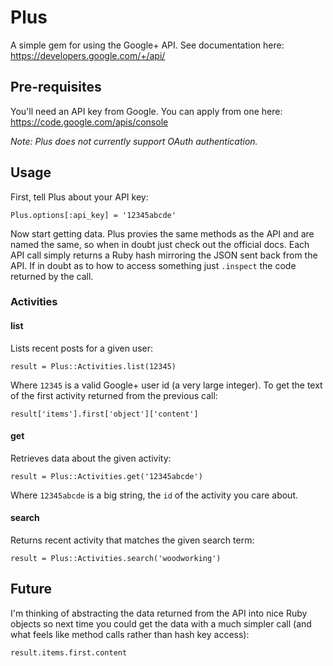 # Plus

A simple gem for using the Google+ API. See documentation here: https://developers.google.com/+/api/

## Pre-requisites

You'll need an API key from Google. You can apply from one here: https://code.google.com/apis/console

_Note: Plus does not currently support OAuth authentication._

## Usage

First, tell Plus about your API key:

    Plus.options[:api_key] = '12345abcde'

Now start getting data. Plus provies the same methods as the API and are named the same, so when
in doubt just check out the official docs. Each API call simply returns a Ruby hash mirroring the 
JSON sent back from the API. If in doubt as to how to access something just `.inspect` the code 
returned by the call.

### Activities

#### list

Lists recent posts for a given user:

    result = Plus::Activities.list(12345)

Where `12345` is a valid Google+ user id (a very large integer). To get the text of the first 
activity returned from the previous call:

    result['items'].first['object']['content']

#### get

Retrieves data about the given activity:

    result = Plus::Activities.get('12345abcde')

Where `12345abcde` is a big string, the `id` of the activity you care about.

#### search

Returns recent activity that matches the given search term:

    result = Plus::Activities.search('woodworking')

## Future

I'm thinking of abstracting the data returned from the API into nice Ruby objects so next time
you could get the data with a much simpler call (and what feels like method calls rather than
hash key access):

    result.items.first.content

